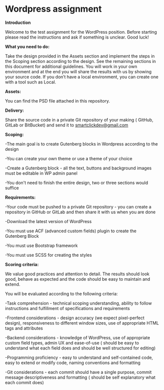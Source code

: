 # Wordpress assignment

**Introduction**

Welcome to the test assignment for the WordPress position. Before starting please read the instructions and ask if something is unclear.
Good luck!


**What you need to do:**

Take the design provided in the Assets section and implement the steps in the Scoping section according to the design. See the remaining sections in this document for additional guidelines.
You will work in your own environment and at the end you will share the results with us by showing your source code.
If you don’t have a local environment, you can create one with a tool such as Local.


**Assets:**

You can find the PSD file attached in this repository.


**Delivery:**

Share the source code in a private Git repository of your making ( GitHub, GitLab or BitBucket) and send it to smartclickdev@gmail.com


**Scoping:**

-The main goal is to create Gutenberg blocks in Wordpress according to the design

-You can create your own theme or use a theme of your choice

-Create a Gutenberg block - all the text, buttons and background images must be editable in WP admin panel

-You don't need to finish the entire design, two or three sections would suffice


**Requirements:**

-Your code must be pushed to a private Git repository - you can create a repository in GitHub or GitLab and then share it with us when you are done

-Download the latest version of WordPress

-You must use ACF (advanced custom fields) plugin to create the Gutenberg Block

-You must use Bootstrap framework

-You must use SCSS for creating the styles


**Scoring criteria:**

We value good practices and attention to detail. The results should look good, behave as expected and the code should be easy to maintain and extend.

You will be evaluated according to the following criteria:

-Task comprehension - technical scoping understanding, ability to follow instructions and fulfillment of specifications and requirements

-Frontend considerations - design accuracy (we expect pixel-perfect design), responsiveness to different window sizes, use of appropriate HTML tags and attributes

-Backend considerations - knowledge of WordPress, use of appropriate custom field types, admin UX and ease-of-use ( should be easy to understand what each field does and should be well structured for editing)

-Programming proficiency - easy to understand and self-contained code, easy to extend or modify code, naming conventions and formatting

-Git considerations - each commit should have a single purpose, commit message descriptiveness and formatting ( should be self explanatory what each commit does)
